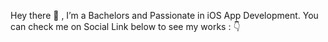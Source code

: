 Hey there 👋 , I’m a Bachelors and Passionate in iOS App Development. You can check me on Social Link below to see my works : 👇

